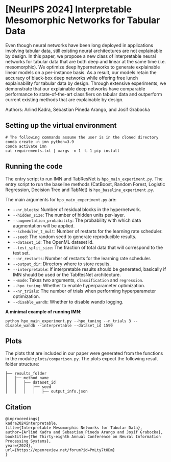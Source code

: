 # [NeurIPS 2024] Interpretable Mesomorphic Networks for Tabular Data

Even though neural networks have been long deployed in applications involving tabular data, still existing neural architectures are not explainable by design. In this paper, we propose a new class of interpretable neural networks for tabular data that are both deep and linear at the same time (i.e. mesomorphic). We optimize deep hypernetworks to generate explainable linear models on a per-instance basis. As a result, our models retain the accuracy of black-box deep networks while offering  free lunch explainability for tabular data by design. Through extensive experiments, we demonstrate that our explainable deep networks have comparable performance to state-of-the-art classifiers on tabular data and outperform current existing methods that are explainable by design.

Authors: Arlind Kadra, Sebastian Pineda Arango, and Josif Grabocka

## Setting up the virtual environment

```
# The following commands assume the user is in the cloned directory
conda create -n imn python=3.9
conda activate imn
cat requirements.txt | xargs -n 1 -L 1 pip install
```

## Running the code

The entry script to run IMN and TabResNet is `hpo_main_experiment.py`. 
The entry script to run the baseline methods (CatBoost, Random Forest, Logistic Regression, Decision Tree and TabNet) is `hpo_baseline_experiment.py`.

The main arguments for `hpo_main_experiment.py` are:

- `--nr_blocks`: Number of residual blocks in the hypernetwork.
- `--hidden_size`: The number of hidden units per-layer.
- `--augmentation_probability`: The probability with which data augmentation will be applied.
- `--scheduler_t_mult`: Number of restarts for the learning rate scheduler.
- `--seed`: The random seed to generate reproducible results.
- `--dataset_id`: The OpenML dataset id.
- `--test_split_size`: The fraction of total data that will correspond to the test set.
- `--nr_restarts`: Number of restarts for the learning rate scheduler.
- `--output_dir`: Directory where to store results.
- `--interpretable`: If interpretable results should be generated, basically if IMN should be used or the TabResNet architecture.
- `--mode`: Takes two arguments, `classification` and `regression`. 
- `--hpo_tuning`: Whether to enable hyperparameter optimization. 
- `--nr_trials`: The number of trials when performing hyperparameter optimization. 
- `--disable_wandb`: Whether to disable wandb logging. 



**A minimal example of running IMN**:

```
python hpo_main_experiment.py --hpo_tuning --n_trials 3 --disable_wandb --interpretable --dataset_id 1590

```


## Plots

The plots that are included in our paper were generated from the functions in the module `plots/comparison.py`.
The plots expect the following result folder structure:

```
├── results_folder
│   ├── method_name
│   │   ├── dataset_id
│   │   │   ├── seed
│   │   │   │   ├── output_info.json
```

## Citation

```
@inproceedings{
kadra2024interpretable,
title={Interpretable Mesomorphic Networks for Tabular Data},
author={Arlind Kadra and Sebastian Pineda Arango and Josif Grabocka},
booktitle={The Thirty-eighth Annual Conference on Neural Information Processing Systems},
year={2024},
url={https://openreview.net/forum?id=PmLty7tODm}
}
```
